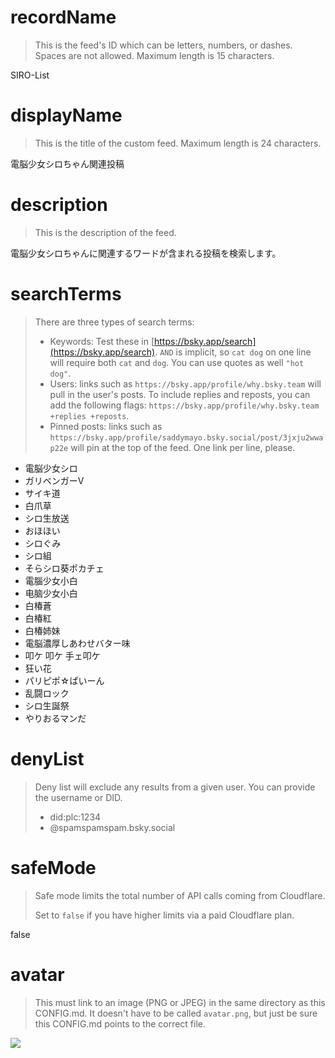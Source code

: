 
# recordName

> This is the feed's ID which can be letters, numbers, or dashes. Spaces are not allowed. Maximum length is 15 characters.

SIRO-List

# displayName

> This is the title of the custom feed. Maximum length is 24 characters.

電脳少女シロちゃん関連投稿

# description

> This is the description of the feed.

電脳少女シロちゃんに関連するワードが含まれる投稿を検索します。

# searchTerms

> There are three types of search terms:
>
> - Keywords: Test these in [https://bsky.app/search](https://bsky.app/search). `AND` is implicit, so `cat dog` on one line will require both `cat` and `dog`. You can use quotes as well `"hot dog"`.
> - Users: links such as `https://bsky.app/profile/why.bsky.team` will pull in the user's posts. To include replies and reposts, you can add the following flags: `https://bsky.app/profile/why.bsky.team +replies +reposts`.
> - Pinned posts: links such as `https://bsky.app/profile/saddymayo.bsky.social/post/3jxju2wwap22e` will pin at the top of the feed. One link per line, please.

- 電脳少女シロ
- ガリベンガーV
- サイキ道
- 白爪草
- シロ生放送
- おほほい
- シロぐみ
- シロ組
- そらシロ葵ポカチェ
- 電腦少女小白
- 电脑少女小白
- 白椿蒼
- 白椿紅
- 白椿姉妹
- 電脳濃厚しあわせバター味
- 叩ケ 叩ケ 手ェ叩ケ
- 狂い花
- パリピポ☆ぱいーん
- 乱闘ロック
- シロ生誕祭
- やりおるマンだ

# denyList

> Deny list will exclude any results from a given user. You can provide the username or DID.
>
> - did:plc:1234
> - @spamspamspam.bsky.social

# safeMode

> Safe mode limits the total number of API calls coming from Cloudflare.
>
> Set to `false` if you have higher limits via a paid Cloudflare plan.

false

# avatar

> This must link to an image (PNG or JPEG) in the same directory as this CONFIG.md. It doesn't have to be called `avatar.png`, but just be sure this CONFIG.md points to the correct file.

![](avatar.png)
